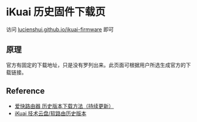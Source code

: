 # iKuai 历史固件下载页

访问 [lucienshui.github.io/ikuai-firmware](https://lucienshui.github.io/ikuai-firmware) 即可

## 原理

官方有固定的下载地址，只是没有罗列出来。此页面可根据用户所选生成官方的下载链接。

## Reference

+ [爱快路由器 历史版本下载方法（持续更新）](https://zhuanlan.zhihu.com/p/486466800)
+ [iKuai 技术云盘/软路由历史版本](http://ikuai9.com:555/1/main/%E8%BD%AF%E8%B7%AF%E7%94%B1%E5%8E%86%E5%8F%B2%E7%89%88%E6%9C%AC)
